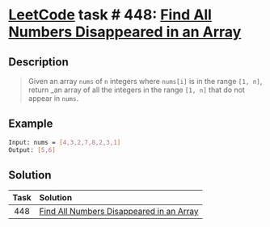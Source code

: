 # [LeetCode][leetcode] task # 448: [Find All Numbers Disappeared in an Array][task]

Description
-----------

> Given an array `nums` of `n` integers where `nums[i]` is in the range `[1, n]`,
> return _an array of all the integers in the range `[1, n]` that do not appear in `nums`.

 Example
-------

```sh
Input: nums = [4,3,2,7,8,2,3,1]
Output: [5,6]
```

Solution
--------

| Task | Solution                                             |
|:----:|:-----------------------------------------------------|
| 448  | [Find All Numbers Disappeared in an Array][solution] |


[leetcode]: <http://leetcode.com/>
[task]: <https://leetcode.com/problems/find-all-numbers-disappeared-in-an-array/>
[solution]: <https://github.com/wellaxis/praxis-leetcode/blob/main/src/main/java/com/witalis/praxis/leetcode/task/h5/p448/option/Practice.java>
